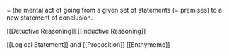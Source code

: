= the mental act of going from a given set of statements (= premises) to a new statement of conclusion.

[[Detuctive Reasoning]]
[[Inductive Reasoning]]


[[Logical Statement]] and [[Proposition]]
[[Enthymeme]]


